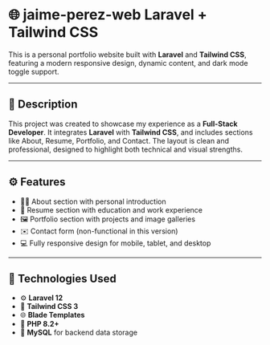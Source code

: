 # 🌐 jaime-perez-web Laravel + Tailwind CSS

This is a personal portfolio website built with **Laravel** and **Tailwind CSS**, featuring a modern responsive design, dynamic content, and dark mode toggle support.

---

## 📝 Description

This project was created to showcase my experience as a **Full-Stack Developer**. It integrates **Laravel** with **Tailwind CSS**, and includes sections like About, Resume, Portfolio, and Contact. The layout is clean and professional, designed to highlight both technical and visual strengths.

---

## ⚙️ Features

- 🙋‍♂️ About section with personal introduction
- 📄 Resume section with education and work experience
- 🖼️ Portfolio section with projects and image galleries
- ✉️ Contact form (non-functional in this version)
- 💻 Fully responsive design for mobile, tablet, and desktop

---

## 🧰 Technologies Used

- ⚙️ **Laravel 12**
- 💨 **Tailwind CSS 3**
- 🌐 **Blade Templates**
- 🐘 **PHP 8.2+**
- 🐘 **MySQL** for backend data storage
